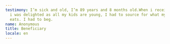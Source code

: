 ```yaml
---
testimony: I’m sick and old, I’m 89 years and 8 months old.When i received help
  i was delighted as all my kids are young, I had to source for what my family
  eats. I had to beg.
name: Anonymous
title: Beneficiary
locale: en
---
```

